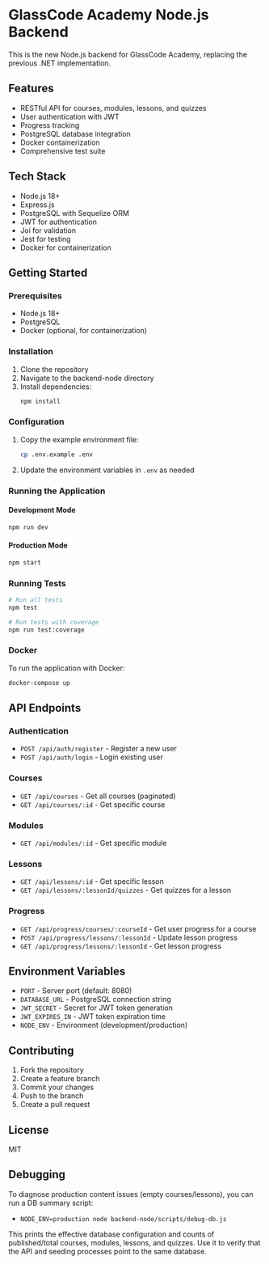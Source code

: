 # GlassCode Academy Node.js Backend

This is the new Node.js backend for GlassCode Academy, replacing the previous .NET implementation.

## Features

- RESTful API for courses, modules, lessons, and quizzes
- User authentication with JWT
- Progress tracking
- PostgreSQL database integration
- Docker containerization
- Comprehensive test suite

## Tech Stack

- Node.js 18+
- Express.js
- PostgreSQL with Sequelize ORM
- JWT for authentication
- Joi for validation
- Jest for testing
- Docker for containerization

## Getting Started

### Prerequisites

- Node.js 18+
- PostgreSQL
- Docker (optional, for containerization)

### Installation

1. Clone the repository
2. Navigate to the backend-node directory
3. Install dependencies:
   ```bash
   npm install
   ```

### Configuration

1. Copy the example environment file:
   ```bash
   cp .env.example .env
   ```
2. Update the environment variables in `.env` as needed

### Running the Application

#### Development Mode

```bash
npm run dev
```

#### Production Mode

```bash
npm start
```

### Running Tests

```bash
# Run all tests
npm test

# Run tests with coverage
npm run test:coverage
```

### Docker

To run the application with Docker:

```bash
docker-compose up
```

## API Endpoints

### Authentication
- `POST /api/auth/register` - Register a new user
- `POST /api/auth/login` - Login existing user

### Courses
- `GET /api/courses` - Get all courses (paginated)
- `GET /api/courses/:id` - Get specific course

### Modules
- `GET /api/modules/:id` - Get specific module

### Lessons
- `GET /api/lessons/:id` - Get specific lesson
- `GET /api/lessons/:lessonId/quizzes` - Get quizzes for a lesson

### Progress
- `GET /api/progress/courses/:courseId` - Get user progress for a course
- `POST /api/progress/lessons/:lessonId` - Update lesson progress
- `GET /api/progress/lessons/:lessonId` - Get lesson progress

## Environment Variables

- `PORT` - Server port (default: 8080)
- `DATABASE_URL` - PostgreSQL connection string
- `JWT_SECRET` - Secret for JWT token generation
- `JWT_EXPIRES_IN` - JWT token expiration time
- `NODE_ENV` - Environment (development/production)

## Contributing

1. Fork the repository
2. Create a feature branch
3. Commit your changes
4. Push to the branch
5. Create a pull request

## License

MIT

## Debugging

To diagnose production content issues (empty courses/lessons), you can run a DB summary script:

- `NODE_ENV=production node backend-node/scripts/debug-db.js`

This prints the effective database configuration and counts of published/total courses, modules, lessons, and quizzes. Use it to verify that the API and seeding processes point to the same database.